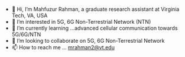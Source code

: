 - 👋 Hi, I’m Mahfuzur Rahman, a graduate research assistant at Virginia Tech, VA, USA
- 👀 I’m interested in 5G, 6G Non-Terrestrial Network (NTN)
- 🌱 I’m currently learning ...advanced cellular communication towards 5G/6G/NTN
- 💞️ I’m looking to collaborate on 5G, 6G Non-Terrestrial Network
- 📫 How to reach me ... mrahman2@vt.edu

<!---
mrahman2-vt/mrahman2-vt is a ✨ special ✨ repository because its `README.md` (this file) appears on your GitHub profile.
You can click the Preview link to take a look at your changes.
--->
